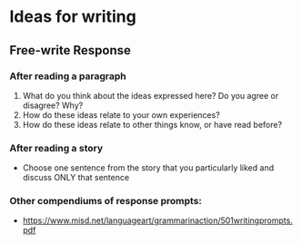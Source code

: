 # Ideas for writing

## Free-write Response

### After reading a paragraph

1. What do you think about the ideas expressed here? Do you agree or disagree? Why?
2. How do these ideas relate to your own experiences?
3. How do these ideas relate to other things know, or have read before?

### After reading a story

* Choose one sentence from the story that you particularly liked and discuss ONLY that sentence

### Other compendiums of response prompts:

* https://www.misd.net/languageart/grammarinaction/501writingprompts.pdf